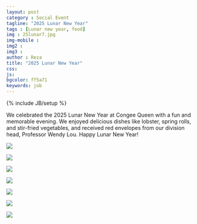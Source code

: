 ```yaml
---
layout: post
category : Social Event
tagline: "2025 Lunar New Year"
tags : [Lunar new year, food]
img : 25lunar7.jpg
img-mobile : 
img2 : 
img3 : 
author : Reza
title: "2025 Lunar New Year"
css: 
js: 
bgcolor: ff5a71
keywords: job
---
```

{% include JB/setup %}


We celebrated the 2025 Lunar New Year at Congee Queen with a fun and memorable evening. 
We enjoyed delicious dishes like lobster, spring rolls, and stir-fried vegetables, and received 
red envelopes from our division head, Professor Wendy Lou. Happy Lunar New Year!


<!--more-->




![](/assets/images/post/25lunar1.jpg)

![](/assets/images/post/25lunar2.jpg)

![](/assets/images/post/25lunar3.jpg)

![](/assets/images/post/25lunar4.jpg)

![](/assets/images/post/25lunar5.jpg)

![](/assets/images/post/25lunar6.jpg)

![](/assets/images/post/25lunar7.jpg)

